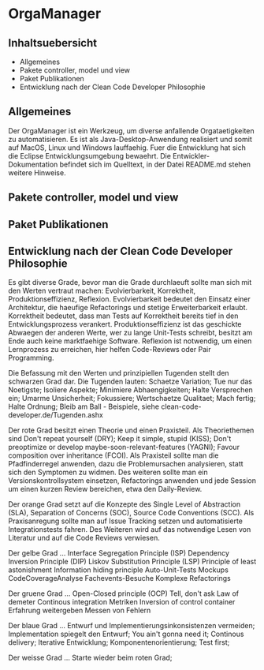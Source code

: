 OrgaManager
===========

Inhaltsuebersicht
-----------------

* Allgemeines
* Pakete controller, model und view
* Paket Publikationen 
* Entwicklung nach der Clean Code Developer Philosophie 

Allgemeines
-----------

Der OrgaManager ist ein Werkzeug, um diverse anfallende Orgataetigkeiten zu
automatisieren. Es ist als Java-Desktop-Anwendung realisiert und somit auf 
MacOS, Linux und Windows lauffaehig. Fuer die Entwicklung hat sich die Eclipse
Entwicklungsumgebung bewaehrt. Die Entwickler-Dokumentation befindet sich im 
Quelltext, in der Datei README.md stehen weitere Hinweise.

Pakete controller, model und view
---------------------------------

Paket Publikationen
-------------------

Entwicklung nach der Clean Code Developer Philosophie
-----------------------------------------------------

Es gibt diverse Grade, bevor man die Grade durchlaeuft sollte man sich mit den
Werten vertraut machen: Evolvierbarkeit, Korrektheit, Produktionseffizienz, 
Reflexion. Evolvierbarkeit bedeutet den Einsatz einer Architektur, die haeufige
Refactorings und stetige Erweiterbarkeit erlaubt. Korrektheit bedeutet, dass man
Tests auf Korrektheit bereits tief in den Entwicklungsprozess verankert. 
Produktionseffizienz ist das geschickte Abwaegen der anderen Werte, wer zu lange
Unit-Tests schreibt, besitzt am Ende auch keine marktfaehige Software. Reflexion
ist notwendig, um einen Lernprozess zu erreichen, hier helfen Code-Reviews oder 
Pair Programming.

Die Befassung mit den Werten und prinzipiellen Tugenden stellt den schwarzen 
Grad dar. Die Tugenden lauten: Schaetze Variation; Tue nur das Noetigste; 
Isoliere Aspekte; Minimiere Abhaengigkeiten; Halte Versprechen ein; Umarme 
Unsicherheit; Fokussiere; Wertschaetze Qualitaet; Mach fertig; Halte Ordnung;
Bleib am Ball - Beispiele, siehe clean-code-developer.de/Tugenden.ashx  

Der rote Grad besitzt einen Theorie und einen Praxisteil. Als Theoriethemen 
sind Don't repeat yourself (DRY); Keep it simple, stupid (KISS); Don't 
preoptimize or develop maybe-soon-relevant-features (YAGNI); Favour composition
over inheritance (FCOI). Als Praxisteil sollte man die Pfadfinderregel anwenden,
dazu die Problemursachen analysieren, statt sich den Symptomen zu widmen. Des 
weiteren sollte man ein Versionskontrollsystem einsetzen, Refactorings anwenden
und jede Session um einen kurzen Review bereichen, etwa den Daily-Review.

Der orange Grad setzt auf die Konzepte des Single Level of Abstraction (SLA), 
Separation of Concerns (SOC), Source Code Conventions (SCC). Als Praxisanregung
sollte man auf Issue Tracking setzen und automatisierte Integrationstests 
fahren. Des Weiteren wird auf das notwendige Lesen von Literatur und auf die 
Code Reviews verwiesen.

Der gelbe Grad ...
Interface Segregation Principle (ISP)
Dependency Inversion Principle (DIP)
Liskov Substitution Principle (LSP)
Principle of least astonishment
Information hiding principle
Auto-Unit-Tests
Mockups
CodeCoverageAnalyse
Fachevents-Besuche
Komplexe Refactorings

Der gruene Grad ...
Open-Closed principle (OCP)
Tell, don't ask
Law of demeter
Continous integration
Metriken
Inversion of control container
Erfahrung weitergeben
Messen von Fehlern

Der blaue Grad ...
Entwurf und Implementierungsinkonsistenzen vermeiden;
Implementation spiegelt den Entwurf;
You ain't gonna need it;
Continous delivery;
Iterative Entwicklung;
Komponentenorientierung;
Test first;

Der weisse Grad ...
Starte wieder beim roten Grad;

